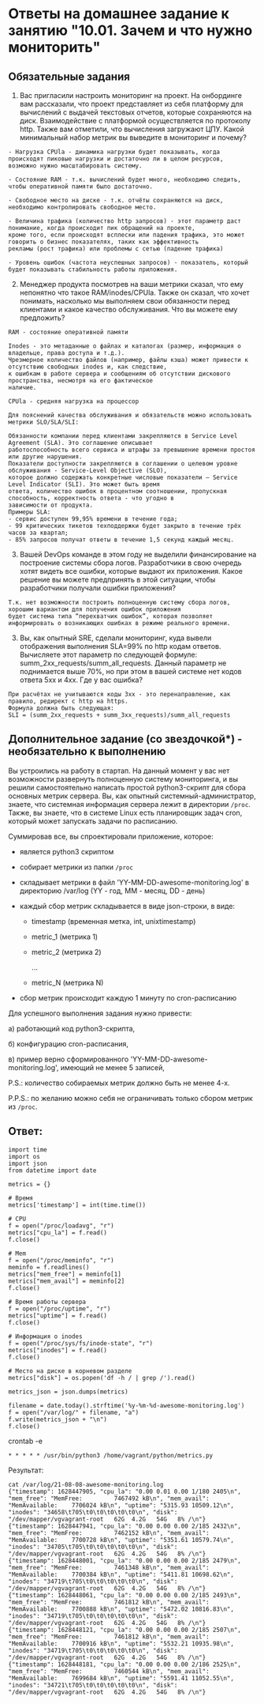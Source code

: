 # Ответы на домашнее задание к занятию "10.01. Зачем и что нужно мониторить"

## Обязательные задания

1. Вас пригласили настроить мониторинг на проект. На онбординге вам рассказали, что проект представляет из себя 
платформу для вычислений с выдачей текстовых отчетов, которые сохраняются на диск. Взаимодействие с платформой 
осуществляется по протоколу http. Также вам отметили, что вычисления загружают ЦПУ. Какой минимальный набор метрик вы
выведите в мониторинг и почему?

```text
- Нагрузка CPUla - динамика нагрузки будет показывать, когда происходят пиковые нагрузки и достаточно ли в целом ресурсов,
возможно нужно масштабировать систему.

- Состояние RAM - т.к. вычислений будет много, необходимо следить, чтобы оперативной памяти было достаточно.

- Свободное место на диске - т.к. отчёты сохраняются на диск, необходимо контролировать свободное место.

- Величина трафика (количество http запросов) - этот параметр даст понимание, когда происходит пик обращений на проекте,
кроме того, если происходят всплески или падения трафика, это может говорить о бизнес показателях, таких как эффективность
рекламы (рост трафика) или проблемы с сетью (падение трафика)

- Уровень ошибок (частота неуспешных запросов) - показатель, который будет показывать стабильность работы приложения.
```

2. Менеджер продукта посмотрев на ваши метрики сказал, что ему непонятно что такое RAM/inodes/CPUla. Также он сказал, 
что хочет понимать, насколько мы выполняем свои обязанности перед клиентами и какое качество обслуживания. Что вы 
можете ему предложить?

```text'
RAM - состояние оперативной памяти

Inodes - это метаданные о файлах и каталогах (размер, информация о владельце, права доступа и т.д.).
Чрезмерное количество файлов (например, файлы кэша) может привести к отсутствию свободных inodes и, как следствие,
к ошибкам в работе сервера и сообщениям об отсутствии дискового пространства, несмотря на его фактическое
наличие.

CPUla - средняя нагрузка на процессор

Для пояснений качества обслуживания и обязательств можно использовать метрики SLO/SLA/SLI:

Обязанности компании перед клиентами закрепляются в Service Level Agreement (SLA). Это соглашение описывает
работоспособность всего сервиса и штрафы за превышение времени простоя или другие нарушения.
Показатели доступности закрепляются в соглашении о целевом уровне обслуживания - Service-Level Objective (SLO),
которое должно содержать конкретные числовые показатели — Service Level Indicator (SLI). Это может быть время
ответа, количество ошибок в процентном соотношении, пропускная способность, корректность ответа - что угодно в
зависимости от продукта.
Примеры SLA:
- сервис доступен 99,95% времени в течение года;
- 99 критических тикетов техподдержки будет закрыто в течение трёх часов за квартал;
- 85% запросов получат ответы в течение 1,5 секунд каждый месяц.
```

3. Вашей DevOps команде в этом году не выделили финансирование на построение системы сбора логов. Разработчики в свою 
очередь хотят видеть все ошибки, которые выдают их приложения. Какое решение вы можете предпринять в этой ситуации, 
чтобы разработчики получали ошибки приложения?

```text
Т.к. нет возможности построить полноценную систему сбора логов, хорошим вариантом для получения ошибок приложения
будет система типа “перехватчик ошибок”, которая позволяет информировать о возникающих ошибках в режиме реального времени.
```

3. Вы, как опытный SRE, сделали мониторинг, куда вывели отображения выполнения SLA=99% по http кодам ответов. 
Вычисляете этот параметр по следующей формуле: summ_2xx_requests/summ_all_requests. Данный параметр не поднимается выше 
70%, но при этом в вашей системе нет кодов ответа 5xx и 4xx. Где у вас ошибка?

```text
При расчётах не учитываются коды 3хх - это перенаправление, как правило, редирект с http на https.
Формула должна быть следующая:
SLI = (summ_2xx_requests + summ_3xx_requests)/summ_all_requests
```

## Дополнительное задание (со звездочкой*) - необязательно к выполнению

Вы устроились на работу в стартап. На данный момент у вас нет возможности развернуть полноценную систему 
мониторинга, и вы решили самостоятельно написать простой python3-скрипт для сбора основных метрик сервера. Вы, как 
опытный системный-администратор, знаете, что системная информация сервера лежит в директории `/proc`. 
Также, вы знаете, что в системе Linux есть  планировщик задач cron, который может запускать задачи по расписанию.

Суммировав все, вы спроектировали приложение, которое:
- является python3 скриптом
- собирает метрики из папки `/proc`
- складывает метрики в файл 'YY-MM-DD-awesome-monitoring.log' в директорию /var/log 
(YY - год, MM - месяц, DD - день)
- каждый сбор метрик складывается в виде json-строки, в виде:
  + timestamp (временная метка, int, unixtimestamp)
  + metric_1 (метрика 1)
  + metric_2 (метрика 2)
  
     ...
     
  + metric_N (метрика N)
  
- сбор метрик происходит каждую 1 минуту по cron-расписанию

Для успешного выполнения задания нужно привести:

а) работающий код python3-скрипта,

б) конфигурацию cron-расписания,

в) пример верно сформированного 'YY-MM-DD-awesome-monitoring.log', имеющий не менее 5 записей,

P.S.: количество собираемых метрик должно быть не менее 4-х.

P.P.S.: по желанию можно себя не ограничивать только сбором метрик из `/proc`.

## Ответ:

```text
import time
import os
import json
from datetime import date

metrics = {}

# Время
metrics['timestamp'] = int(time.time())

# CPU
f = open("/proc/loadavg", "r")
metrics["cpu_la"] = f.read()
f.close()

# Mem
f = open("/proc/meminfo", "r")
meminfo = f.readlines()
metrics["mem_free"] = meminfo[1]
metrics["mem_avail"] = meminfo[2]
f.close()

# Время работы сервера
f = open("/proc/uptime", "r")
metrics["uptime"] = f.read()
f.close()

# Информация о inodes
f = open("/proc/sys/fs/inode-state", "r")
metrics["inodes"] = f.read()
f.close()

# Место на диске в корневом разделе
metrics["disk"] = os.popen('df -h / | grep /').read()

metrics_json = json.dumps(metrics)

filename = date.today().strftime('%y-%m-%d-awesome-monitoring.log')
f = open("/var/log/" + filename, "a")
f.write(metrics_json + "\n")
f.close()

```

crontab -e

`* * * * * /usr/bin/python3 /home/vagrant/python/metrics.py`

Результат:

```text
cat /var/log/21-08-08-awesome-monitoring.log
{"timestamp": 1628447905, "cpu_la": "0.00 0.01 0.00 1/180 2405\n", "mem_free": "MemFree:         7467492 kB\n", "mem_avail": "MemAvailable:    7706024 kB\n", "uptime": "5315.93 10509.12\n", "inodes": "34658\t705\t0\t0\t0\t0\t0\n", "disk": "/dev/mapper/vgvagrant-root   62G  4.2G   54G   8% /\n"}
{"timestamp": 1628447941, "cpu_la": "0.00 0.00 0.00 2/185 2432\n", "mem_free": "MemFree:         7462152 kB\n", "mem_avail": "MemAvailable:    7700728 kB\n", "uptime": "5351.61 10579.74\n", "inodes": "34705\t705\t0\t0\t0\t0\t0\n", "disk": "/dev/mapper/vgvagrant-root   62G  4.2G   54G   8% /\n"}
{"timestamp": 1628448001, "cpu_la": "0.00 0.00 0.00 2/185 2479\n", "mem_free": "MemFree:         7461348 kB\n", "mem_avail": "MemAvailable:    7700384 kB\n", "uptime": "5411.81 10698.62\n", "inodes": "34719\t705\t0\t0\t0\t0\t0\n", "disk": "/dev/mapper/vgvagrant-root   62G  4.2G   54G   8% /\n"}
{"timestamp": 1628448061, "cpu_la": "0.00 0.00 0.00 2/185 2493\n", "mem_free": "MemFree:         7461812 kB\n", "mem_avail": "MemAvailable:    7700888 kB\n", "uptime": "5472.02 10816.83\n", "inodes": "34719\t705\t0\t0\t0\t0\t0\n", "disk": "/dev/mapper/vgvagrant-root   62G  4.2G   54G   8% /\n"}
{"timestamp": 1628448121, "cpu_la": "0.00 0.00 0.00 2/185 2507\n", "mem_free": "MemFree:         7461812 kB\n", "mem_avail": "MemAvailable:    7700916 kB\n", "uptime": "5532.21 10935.98\n", "inodes": "34719\t705\t0\t0\t0\t0\t0\n", "disk": "/dev/mapper/vgvagrant-root   62G  4.2G   54G   8% /\n"}
{"timestamp": 1628448181, "cpu_la": "0.00 0.00 0.00 2/186 2525\n", "mem_free": "MemFree:         7460544 kB\n", "mem_avail": "MemAvailable:    7699684 kB\n", "uptime": "5591.41 11052.55\n", "inodes": "34721\t705\t0\t0\t0\t0\t0\n", "disk": "/dev/mapper/vgvagrant-root   62G  4.2G   54G   8% /\n"}
```

